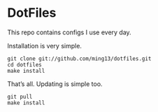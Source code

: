 # DotFiles

This repo contains configs I use every day.

Installation is very simple.

```
git clone git://github.com/ming13/dotfiles.git
cd dotfiles
make install
```

That’s all. Updating is simple too.

```
git pull
make install
```
